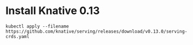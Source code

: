 # Install Knative 0.13

```
kubectl apply --filename https://github.com/knative/serving/releases/download/v0.13.0/serving-crds.yaml
```